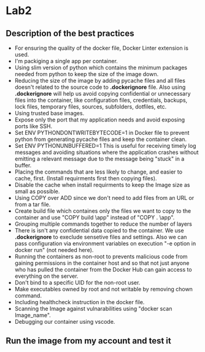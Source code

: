 # Lab2

## Description of the best practices

- For ensuring the quality of the docker file, Docker Linter extension is used.
- I'm packiging a single app per container.
- Using slim version of python which contains the minimum packages needed from python to keep the size of the image down.
- Reducing the size of the image by adding pycache files and all files doesn't related to the source code to **.dockerignore** file. Also using **.dockerignore**  will help us avoid copying confidential or unnecessary files into the container, like configuration files, credentials, backups, lock files, temporary files, sources, subfolders, dotfiles, etc.
- Using trusted base images.
- Expose only the port that my application needs and avoid exposing ports like SSH.
- Set ENV PYTHONDONTWRITEBYTECODE=1 in Docker file to prevent python from generating pycache files and keep the container clean.
- Set ENV PYTHONUNBUFFERED=1 This is useful for receiving timely log messages and avoiding situations where the application crashes without emitting a relevant message due to the message being "stuck" in a buffer.
- Placing the commands that are less likely to change, and easier to cache, first. (Install requirments first then copying files).
- Disable the cache when install requirments to keep the Image size as small as possible.
- Using COPY over ADD since we don't need to add files from an URL or from a tar file.
- Create build file which containes only the files we want to copy to the container and use "COPY build \app" instead of "COPY . \app".  
- Grouping multiple commands together to reduce the number of layers
- There is isn't any confidential data copied to the container. We use **.dockerignore** to execlude sensetive files and settings. Also we can pass configuration via environment variables on execution "-e option in docker run" (not needed here).
- Running the containers as non-root to prevents malicious code from gaining permissions in the container host and so that not just anyone who has pulled the container from the Docker Hub can gain access to everything on the server.
- Don't bind to a specific UID for the non-root user.
- Make executables owned by root and not writable by removing chown command.
- Including healthcheck instruction in the docker file.
- Scanning the Image against vulnarabilities using "docker scan Image_name".
- Debugging our container using vscode.

## Run the image from my account and test it
